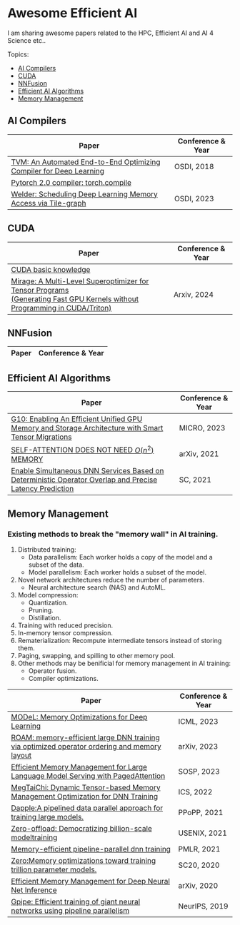 # Awesome Efficient AI
I am sharing awesome papers related to the HPC, Efficient AI and AI 4 Science etc..

Topics:
- [AI Compilers](#ai-compilers)
- [CUDA](#cuda)
- [NNFusion](#nnfusion)
- [Efficient AI Algorithms](#efficient-ai-algorithms)
- [Memory Management](#memory-management)

## AI Compilers
| Paper | Conference & Year |
|-------|-------------------|
|[TVM: An Automated End-to-End Optimizing Compiler for Deep Learning](./docs/AI%20Compilers/TVM/TVM.md)| OSDI, 2018 |
|[Pytorch 2.0 compiler: torch.compile](https://pytorch.org/tutorials/intermediate/torch_compile_tutorial.html#id3)|          |
|[Welder: Scheduling Deep Learning Memory Access via Tile-graph](./docs/AI%20Compilers/Welder/welder.md)|OSDI, 2023 |

## CUDA
| Paper | Conference & Year |
|-------|-------------------|
|[CUDA basic knowledge](./docs/CUDA/CUDA_basic_knowledge/%20CUDA_basics.md)||
|[Mirage: A Multi-Level Superoptimizer for Tensor Programs <br>(Generating Fast GPU Kernels without Programming in CUDA/Triton)](./docs/CUDA/Mirage/Mirage.md)|Arxiv, 2024|

## NNFusion
| Paper | Conference & Year |
|-------|-------------------|

## Efficient AI Algorithms
| Paper | Conference & Year |
|-------|-------------------|
|[G10: Enabling An Efficient Unified GPU Memory and Storage Architecture with Smart Tensor Migrations](./docs/Efficient%20AI%20Algorithems/G10/G10.md)|MICRO, 2023|
|[SELF-ATTENTION DOES NOT NEED $O(n^{2})$ MEMORY](./docs/Efficient%20AI%20Algorithems/efficient-attention-memory.md)|arXiv, 2021|
|[Enable Simultaneous DNN Services Based on Deterministic Operator Overlap and Precise Latency Prediction](./docs/Efficient%20AI%20Algorithems/Abacus/Abacus.md)|SC, 2021|

## Memory Management
### Existing methods to break the "memory wall" in AI training.
1. Distributed training: 
    - Data parallelism: Each worker holds a copy of the model and a subset of the data.
    - Model parallelism: Each worker holds a subset of the model.
2. Novel network architectures reduce the number of parameters.
    - Neural architecture search (NAS) and AutoML.
3. Model compression:
    - Quantization.
    - Pruning.
    - Distillation.
4. Training with reduced precision.
5. In-memory tensor compression.
6. Rematerialization: Recompute intermediate tensors instead of storing them.
7. Paging, swapping, and spilling to other memory pool.
8. Other methods may be benificial for memory management in AI training:
    - Operator fusion.
    - Compiler optimizations.

| Paper | Conference & Year |
|-------|-------------------|
|[MODeL: Memory Optimizations for Deep Learning](./docs/Memory%20Management/Peak%20Memory%20Minimization/MODel.md)|ICML, 2023|
|[ROAM: memory-efficient large DNN training via optimized operator ordering and memory layout](.)|arXiv, 2023|
|[Efficient Memory Management for Large Language Model Serving with PagedAttention](.)|SOSP, 2023|
|[MegTaiChi: Dynamic Tensor-based Memory Management Optimization for DNN Training](.)|ICS, 2022|
|[Dapple:A pipelined data parallel approach for training large models.](.)|PPoPP, 2021|
|[Zero-offload: Democratizing billion-scale modeltraining](.)|USENIX, 2021|
|[Memory-efficient pipeline-parallel dnn training](.)|PMLR, 2021|
|[Zero:Memory optimizations toward training trillion parameter models.](.)|SC20, 2020|
|[Efficient Memory Management for Deep Neural Net Inference](.)| arXiv, 2020|
|[Gpipe: Efficient training of giant neural networks using pipeline parallelism](.)|NeurIPS, 2019|